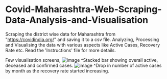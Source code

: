 # Covid-Maharashtra-Web-Scraping-Data-Analysis-and-Visualisation
Scraping the district wise data for Maharashtra from "https://covidindia.org/" and saving it to a csv file. Analyzing, Processing and Visualising the data with various aspects like Active Cases, Recovery Rate etc. Read the 'Instructions' file for more details.

Few visualisation screens,
![image](https://user-images.githubusercontent.com/76445315/105496484-898d4300-5ce3-11eb-84ba-09f98694424e.png)
^Stacked bar showing overall active, deceased and confirmed cases.
![image](https://user-images.githubusercontent.com/76445315/105497034-51d2cb00-5ce4-11eb-81dd-2df15a5b31f8.png)
^Drop in number of active cases by month as the recovery rate started increasing.

